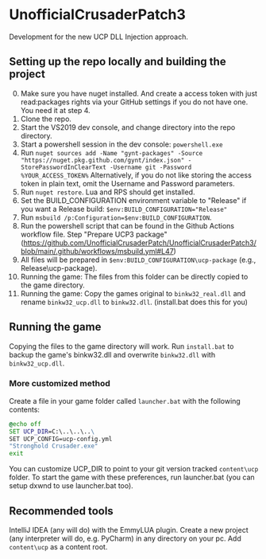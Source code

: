 # UnofficialCrusaderPatch3
Development for the new UCP DLL Injection approach.

## Setting up the repo locally and building the project
0. Make sure you have nuget installed. And create a access token with just read:packages rights via your GitHub settings if you do not have one. You need it at step 4.
1. Clone the repo.
2. Start the VS2019 dev console, and change directory into the repo directory.
3. Start a powershell session in the dev console: `powershell.exe`
4. Run `nuget sources add -Name "gynt-packages" -Source "https://nuget.pkg.github.com/gynt/index.json" -StorePasswordInClearText -Username git -Password %YOUR_ACCESS_TOKEN%`
   Alternatively, if you do not like storing the access token in plain text, omit the Username and Password parameters.
5. Run `nuget restore`. Lua and RPS should get installed.
6. Set the BUILD_CONFIGURATION environment variable to "Release" if you want a Release build: `$env:BUILD_CONFIGURATION="Release"`
7. Run `msbuild /p:Configuration=$env:BUILD_CONFIGURATION`.
8. Run the powershell script that can be found in the Github Actions workflow file. Step "Prepare UCP3 package" (https://github.com/UnofficialCrusaderPatch/UnofficialCrusaderPatch3/blob/main/.github/workflows/msbuild.yml#L47)
9. All files will be prepared in `$env:BUILD_CONFIGURATION\ucp-package` (e.g., Release\ucp-package). 
10. Running the game: The files from this folder can be directly copied to the game directory.
11. Running the game: Copy the games original to `binkw32_real.dll` and rename `binkw32_ucp.dll` to `binkw32.dll`. (install.bat does this for you)

## Running the game
Copying the files to the game directory will work. Run `install.bat` to backup the game's binkw32.dll and overwrite `binkw32.dll` with `binkw32_ucp.dll`.

### More customized method
Create a file in your game folder called `launcher.bat` with the following contents:
```cmd
@echo off
SET UCP_DIR=C:\..\..\..\
SET UCP_CONFIG=ucp-config.yml
"Stronghold Crusader.exe"
exit
```
You can customize UCP_DIR to point to your git version tracked `content\ucp` folder.
To start the game with these preferences, run launcher.bat (you can setup dxwnd to use launcher.bat too).

## Recommended tools
IntelliJ IDEA (any will do) with the EmmyLUA plugin.
Create a new project (any interpreter will do, e.g. PyCharm) in any directory on your pc.
Add `content\ucp` as a content root.
